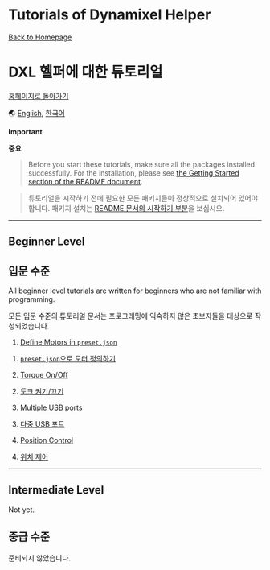 <!---------------------------->
<!-- multilangual suffix: en, kr -->
<!---------------------------->

<!-- [en] -->
# Tutorials of Dynamixel Helper

[Back to Homepage](https://github.com/ryul1206/easy-dynamixel-helper)
<!-- [kr] -->
# DXL 헬퍼에 대한 튜토리얼

[홈페이지로 돌아가기](https://github.com/ryul1206/easy-dynamixel-helper)
<!-- [common] -->

🌏 [English](TUTORIAL.en.md), [한국어](TUTORIAL.kr.md)

<!-- [en] -->
**Important**
<!-- [kr] -->
**중요**
<!-- [common] -->

<!-- [en] -->
> Before you start these tutorials, make sure all the packages installed successfully. For the installation, please see [the Getting Started section of the README document](../README.md#-Getting-Started).
<!-- [kr] -->
> 튜토리얼을 시작하기 전에 필요한 모든 패키지들이 정상적으로 설치되어 있어야 합니다. 패키지 설치는 [README 문서의 시작하기 부분](../README.kr.md#-시작하기)을 보십시오.
<!-- [common] -->

---

<!-- [en] -->
## Beginner Level
<!-- [kr] -->
## 입문 수준
<!-- [common] -->

<!-- [en] -->
All beginner level tutorials are written for beginners who are not familiar with programming.
<!-- [kr] -->
모든 입문 수준의 튜토리얼 문서는 프로그래밍에 익숙하지 않은 초보자들을 대상으로 작성되었습니다.
<!-- [common] -->

<!-- [en] -->
1. [Define Motors in `preset.json`](make_preset.en.md)
<!-- [kr] -->
1. [`preset.json`으로 모터 정의하기](make_preset.kr.md)
<!-- [common] -->
<!-- [en] -->
2. [Torque On/Off](torque.en.md)
<!-- [kr] -->
2. [토크 켜기/끄기](torque.kr.md)
<!-- [common] -->
<!-- [en] -->
3. [Multiple USB ports](multiple_ports.en.md)
<!-- [kr] -->
3. [다중 USB 포트](multiple_ports.kr.md)
<!-- [common] -->
<!-- [en] -->
4. [Position Control](position_control.en.md)
<!-- [kr] -->
4. [위치 제어](position_control.kr.md)
<!-- [common] -->

---

<!-- [en] -->
## Intermediate Level

Not yet.
<!-- [kr] -->
## 중급 수준

준비되지 않았습니다.
<!-- [common] -->
